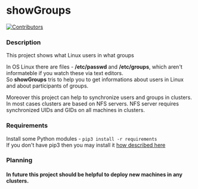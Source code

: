 # showGroups
[![Contributors](https://img.shields.io/github/contributors/mperov/showGroups?label=Contributors)](https://github.com/mperov/showGroups/graphs/contributors)

### Description
This project shows what Linux users in what groups

In OS Linux there are files - **/etc/passwd** and **/etc/groups**, which aren't informateble if you watch these via text editors.  
So **showGroups** tris to help you to get informations about users in Linux and about participants of groups.

Moreover this project can help to synchronize users and groups in clusters. In most cases clusters are based on NFS servers.
NFS server requires synchronized UIDs and GIDs on all machines in clusters.

### Requirements
Install some Python modules - `pip3 install -r requirements`  
If you don't have pip3 then you may install it [how described here](https://pip.pypa.io/en/stable/installation/)

### Planning
#### In future this project should be helpful to deploy new machines in any clusters.
